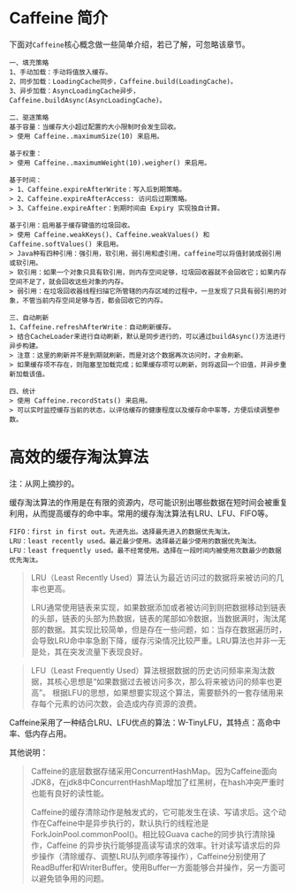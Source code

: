 # Caffeine 简介
下面对`Caffeine`核心概念做一些简单介绍，若已了解，可忽略该章节。
```text
一、填充策略
1、手动加载：手动将值放入缓存。
2、同步加载：LoadingCache同步，Caffeine.build(LoadingCache)。
3、异步加载：AsyncLoadingCache异步，Caffeine.buildAsync(AsyncLoadingCache)。

二、驱逐策略
基于容量：当缓存大小超过配置的大小限制时会发生回收。
> 使用 Caffeine..maximumSize(10) 来启用。

基于权重：
> 使用 Caffeine..maximumWeight(10).weigher() 来启用。

基于时间：
> 1、Caffeine.expireAfterWrite：写入后到期策略。
> 2、Caffeine.expireAfterAccess: 访问后过期策略。
> 3、Caffeine.expireAfter：到期时间由 Expiry 实现独自计算。

基于引用：启用基于缓存键值的垃圾回收。
> 使用 Caffeine.weakKeys()、Caffeine.weakValues() 和 Caffeine.softValues() 来启用。 
> Java种有四种引用：强引用，软引用，弱引用和虚引用，caffeine可以将值封装成弱引用或软引用。
> 软引用：如果一个对象只具有软引用，则内存空间足够，垃圾回收器就不会回收它；如果内存空间不足了，就会回收这些对象的内存。
> 弱引用：在垃圾回收器线程扫描它所管辖的内存区域的过程中，一旦发现了只具有弱引用的对象，不管当前内存空间足够与否，都会回收它的内存。

三、自动刷新
1、Caffeine.refreshAfterWrite：自动刷新缓存。
> 结合CacheLoader来进行自动刷新，默认是同步进行的，可以通过buildAsync()方法进行异步构建。
> 注意：这里的刷新并不是到期就刷新，而是对这个数据再次访问时，才会刷新。
> 如果缓存项不存在，则阻塞至加载完成；如果缓存项可以刷新，则将返回一个旧值，并异步重新加载该值。

四、统计
> 使用 Caffeine.recordStats() 来启用。 
> 可以实时监控缓存当前的状态，以评估缓存的健康程度以及缓存命中率等，方便后续调整参数。

```

# 高效的缓存淘汰算法
注：从网上摘抄的。

缓存淘汰算法的作用是在有限的资源内，尽可能识别出哪些数据在短时间会被重复利用，从而提高缓存的命中率。常用的缓存淘汰算法有LRU、LFU、FIFO等。
```text
FIFO：first in first out。先进先出。选择最先进入的数据优先淘汰。
LRU：least recently used。最近最少使用。选择最近最少使用的数据优先淘汰。
LFU：least frequently used。最不经常使用。选择在一段时间内被使用次数最少的数据优先淘汰。
```

> LRU（Least Recently Used）算法认为最近访问过的数据将来被访问的几率也更高。
>
> LRU通常使用链表来实现，如果数据添加或者被访问到则把数据移动到链表的头部，链表的头部为热数据，链表的尾部如冷数据，当数据满时，淘汰尾部的数据。其实现比较简单，但是存在一些问题，如：当存在数据遍历时，会导致LRU命中率急剧下降，缓存污染情况比较严重。LRU算法也并非一无是处，其在突发流量下表现良好。

> LFU（Least Frequently Used）算法根据数据的历史访问频率来淘汰数据，其核心思想是“如果数据过去被访问多次，那么将来被访问的频率也更高”。
> 根据LFU的思想，如果想要实现这个算法，需要额外的一套存储用来存每个元素的访问次数，会造成内存资源的浪费。

Caffeine采用了一种结合LRU、LFU优点的算法：W-TinyLFU，其特点：高命中率、低内存占用。

其他说明：
> Caffeine的底层数据存储采用ConcurrentHashMap。因为Caffeine面向JDK8，在jdk8中ConcurrentHashMap增加了红黑树，在hash冲突严重时也能有良好的读性能。
> 
> Caffeine的缓存清除动作是触发式的，它可能发生在读、写请求后。这个动作在Caffeine中是异步执行的，默认执行的线程池是ForkJoinPool.commonPool()。相比较Guava cache的同步执行清除操作，Caffeine
的异步执行能够提高读写请求的效率。针对读写请求后的异步操作（清除缓存、调整LRU队列顺序等操作），Caffeine分别使用了ReadBuffer和WriterBuffer。使用Buffer一方面能够合并操作，另一方面可以避免锁争用的问题。
